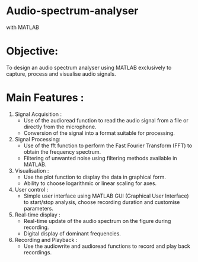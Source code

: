 # Audio-spectrum-analyser
with MATLAB

# **Objective:**
To design an audio spectrum analyser using MATLAB exclusively to capture, process and visualise audio signals.

# Main Features :
1. Signal Acquisition :
    - Use of the audioread function to read the audio signal from a file or directly from the   microphone.
    - Conversion of the signal into a format suitable for processing.
2. Signal Processing:
    - Use of the fft function to perform the Fast Fourier Transform (FFT) to obtain the frequency spectrum.
    - Filtering of unwanted noise using filtering methods available in MATLAB.
3. Visualisation :
    - Use the plot function to display the data in graphical form.
    - Ability to choose logarithmic or linear scaling for axes.
4. User control :
    - Simple user interface using MATLAB GUI (Graphical User Interface) to start/stop analysis, choose recording duration and customise parameters.
5. Real-time display :
    - Real-time update of the audio spectrum on the figure during recording.
    - Digital display of dominant frequencies.
6. Recording and Playback :
    - Use the audiowrite and audioread functions to record and play back recordings.
